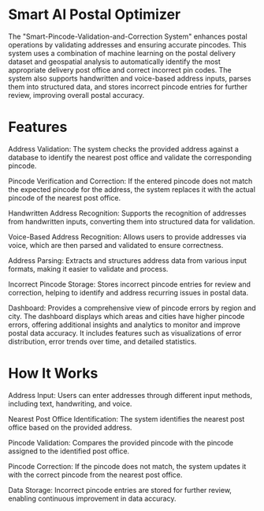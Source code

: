 # Smart AI Postal Optimizer
The "Smart-Pincode-Validation-and-Correction System" enhances postal operations by validating addresses and ensuring accurate pincodes.  This system uses a combination of machine learning on the postal delivery dataset and geospatial analysis to automatically identify the most appropriate delivery post office and correct incorrect pin codes.  The system also supports handwritten and voice-based address inputs, parses them into structured data, and stores incorrect pincode entries for further review, improving overall postal accuracy.


# Features
Address Validation: The system checks the provided address against a database to identify the nearest post office and validate the corresponding pincode.

Pincode Verification and Correction: If the entered pincode does not match the expected pincode for the address, the system replaces it with the actual pincode of the nearest post office.

Handwritten Address Recognition: Supports the recognition of addresses from handwritten inputs, converting them into structured data for validation.

Voice-Based Address Recognition: Allows users to provide addresses via voice, which are then parsed and validated to ensure correctness.

Address Parsing: Extracts and structures address data from various input formats, making it easier to validate and process.

Incorrect Pincode Storage: Stores incorrect pincode entries for review and correction, helping to identify and address recurring issues in postal data.

Dashboard: Provides a comprehensive view of pincode errors by region and city. The dashboard displays which areas and cities have higher pincode errors, offering additional insights and analytics to monitor and improve postal data accuracy. It includes features such as visualizations of error distribution, error trends over time, and detailed statistics.

# How It Works
Address Input: Users can enter addresses through different input methods, including text, handwriting, and voice.

Nearest Post Office Identification: The system identifies the nearest post office based on the provided address.

Pincode Validation: Compares the provided pincode with the pincode assigned to the identified post office.

Pincode Correction: If the pincode does not match, the system updates it with the correct pincode from the nearest post office.

Data Storage: Incorrect pincode entries are stored for further review, enabling continuous improvement in data accuracy.
